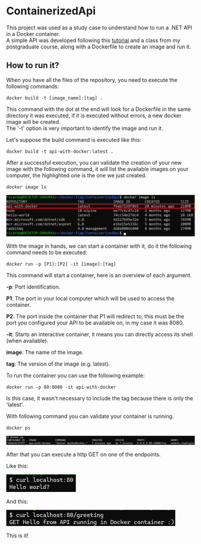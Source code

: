# ContainerizedApi
This project was used as a study case to understand how to run a .NET API in a Docker container.  
A simple API was developed following this [tutorial](https://awswith.net/2021/11/01/running-asp-net-minimal-apis-with-docker/) and a class from my postgraduate course, along with a Dockerfile to create an image and run it.

## How to run it?
When you have all the files of the repository, you need to execute the following commands:

```
docker build -t [image_name]:[tag] .
```

This command with the dot at the end will look for a Dockerfile in the same directory it was executed, if it is executed without errors, a new docker image will be created.  
The '-t' option is very important to identify the image and run it.

Let's suppose the build command is executed like this:

```
docker build -t api-with-docker:latest .
```

After a successful execution, you can validate the creation of your new image with the following command, it will list the available images on your computer, the highlighted one is the one we just created.

```
docker image ls
```

![images on my computer](./images/docker_image_ls_result.png)

With the image in hands, we can start a container with it, do it the following command needs to be executed:

```
docker run -p [P1]:[P2] -it [image]:[tag]
```

This command will start a container, here is an overview of each argument.

**-p**: Port identification.

**P1**: The port in your local computer which will be used to access the container.

**P2**: The port inside the container that P1 will redirect to, this must be the port you configured your API to be available on, in my case it was 8080.

**-it**: Starts an interactive container, it means you can directly access its shell (when available).

**image**: The name of the image.

**tag**: The version of the image (e.g. latest).

To run the container you can use the following example:

```
docker run -p 80:8080 -it api-with-docker
```

Is this case, it wasn't necessary to include the tag because there is only the 'latest'.

With following command you can validate your container is running.

```
docker ps
```

![docker_ps_result](./images/docker_ps_result.png)

After that you can execute a http GET on one of the endpoints.

Like this:

![get_example_1](./images/get_example_1.png)

And this:

![get_example_2](./images/get_example_2.png)

This is it!